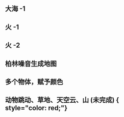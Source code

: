 ## 大海 -1
<preview path="../demo/shaderToy/shaderToy2/sea1.vue"></preview>

## 火 -1
<preview path="../demo/shaderToy/shaderToy2/fire1.vue"></preview>

## 火 -2
<preview path="../demo/shaderToy/shaderToy2/fire2.vue"></preview>

## 柏林噪音生成地图
<preview path="../demo/shaderToy/shaderToy2/perlinNoiseMap.vue"></preview>

## 多个物体，赋予颜色
<preview path="../demo/shaderToy/shaderToy2/moreGeoWithColor.vue"></preview>

## 动物跳动、草地、天空云、山 (未完成)  { style="color: red;"}
<preview path="../demo/shaderToy/shaderToy2/animalJump.vue"></preview>